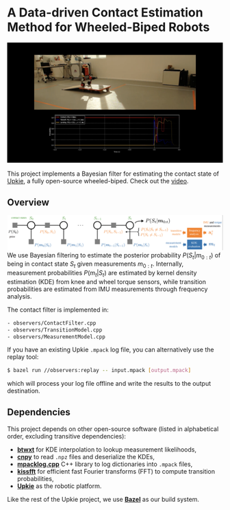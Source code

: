 # A Data-driven Contact Estimation Method for Wheeled-Biped Robots

[![Video](figs/experiment_overview.png)](https://www.youtube.com/watch?v=QemngyjAQVU)

This project implements a Bayesian filter for estimating the contact state of [Upkie](https://github.com/upkie/upkie), a fully open-source wheeled-biped. Check out the [video](https://www.youtube.com/watch?v=QemngyjAQVU).

## Overview
![Overview](figs/contact_filter.png)
We use Bayesian filtering to estimate the posterior probability $P(S_t|m_{0:t})$ of being in contact state $S_t$ given measurements $m_{0:t}$. Internally, measurement probabilities $P(m_t|S_t)$ are estimated by kernel density estimation (KDE) from knee and wheel torque sensors, while transition probabilities are estimated from IMU measurements through frequency analysis.

The contact filter is implemented in:
```
- observers/ContactFilter.cpp
- observers/TransitionModel.cpp
- observers/MeasurementModel.cpp
```

If you have an existing Upkie `.mpack` log file, you can alternatively use the replay tool:
```bash
$ bazel run //observers:replay -- input.mpack [output.mpack]
```
which will process your log file offline and write the results to the output destination.

## Dependencies
This project depends on other open-source software (listed in alphabetical order, excluding transitive dependencies):

- [**btwxt**](https://github.com/bigladder/btwxt) for KDE interpolation to lookup measurement likelihoods,
- [**cnpy**](https://github.com/rogersce/cnpy) to read `.npz` files and deserialize the KDEs,
- [**mpacklog.cpp**](https://github.com/upkie/mpacklog.cpp) C++ library to log dictionaries into `.mpack` files,
- [**kissfft**](https://github.com/mborgerding/kissfft) for efficient fast Fourier transforms (FFT) to compute transition probabilities,
- [**Upkie**](https://github.com/upkie/upkie) as the robotic platform.

Like the rest of the Upkie project, we use [**Bazel**](http://Bazel.build) as our build system.